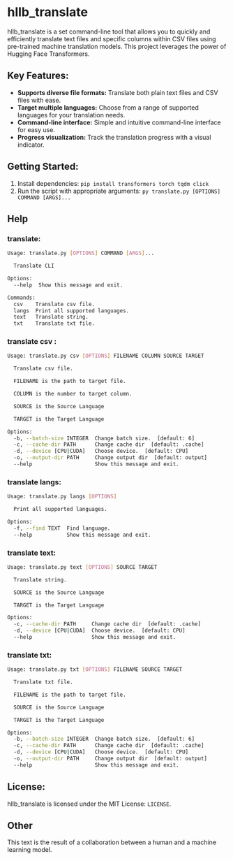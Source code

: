 # hllb_translate

hllb_translate is a set command-line tool that allows you to quickly and efficiently translate text files and specific columns within CSV files using pre-trained machine translation models. This project leverages the power of Hugging Face Transformers.

## Key Features:

- **Supports diverse file formats:** Translate both plain text files and CSV files with ease.
- **Target multiple languages:** Choose from a range of supported languages for your translation needs.
- **Command-line interface:** Simple and intuitive command-line interface for easy use.
- **Progress visualization:** Track the translation progress with a visual indicator.

## Getting Started:

1. Install dependencies: `pip install transformers torch tqdm click`
2. Run the script with appropriate arguments: `py translate.py [OPTIONS] COMMAND [ARGS]...`

## Help

### translate:

```bash
Usage: translate.py [OPTIONS] COMMAND [ARGS]...

  Translate CLI

Options:
  --help  Show this message and exit.

Commands:
  csv    Translate csv file.
  langs  Print all supported languages.
  text   Translate string.
  txt    Translate txt file.
  ```

### translate csv :

```bash
Usage: translate.py csv [OPTIONS] FILENAME COLUMN SOURCE TARGET

  Translate csv file.

  FILENAME is the path to target file.

  COLUMN is the number to target column.

  SOURCE is the Source Language

  TARGET is the Target Language

Options:
  -b, --batch-size INTEGER  Change batch size.  [default: 6]
  -c, --cache-dir PATH      Change cache dir  [default: .cache]
  -d, --device [CPU|CUDA]   Choose device.  [default: CPU]
  -o, --output-dir PATH     Change output dir  [default: output]
  --help                    Show this message and exit.
```

### translate langs:

```bash
Usage: translate.py langs [OPTIONS]

  Print all supported languages.

Options:
  -f, --find TEXT  Find language.
  --help           Show this message and exit.
```

### translate text:

```bash
Usage: translate.py text [OPTIONS] SOURCE TARGET

  Translate string.

  SOURCE is the Source Language

  TARGET is the Target Language

Options:
  -c, --cache-dir PATH     Change cache dir  [default: .cache]
  -d, --device [CPU|CUDA]  Choose device.  [default: CPU]
  --help                   Show this message and exit.
```

### translate txt:

```bash
Usage: translate.py txt [OPTIONS] FILENAME SOURCE TARGET

  Translate txt file.

  FILENAME is the path to target file.

  SOURCE is the Source Language

  TARGET is the Target Language

Options:
  -b, --batch-size INTEGER  Change batch size.  [default: 6]
  -c, --cache-dir PATH      Change cache dir  [default: .cache]
  -d, --device [CPU|CUDA]   Choose device.  [default: CPU]
  -o, --output-dir PATH     Change output dir  [default: output]
  --help                    Show this message and exit.
```

## License:

hllb_translate is licensed under the MIT License: `LICENSE`.

## Other 

This text is the result of a collaboration between a human and a machine learning model.